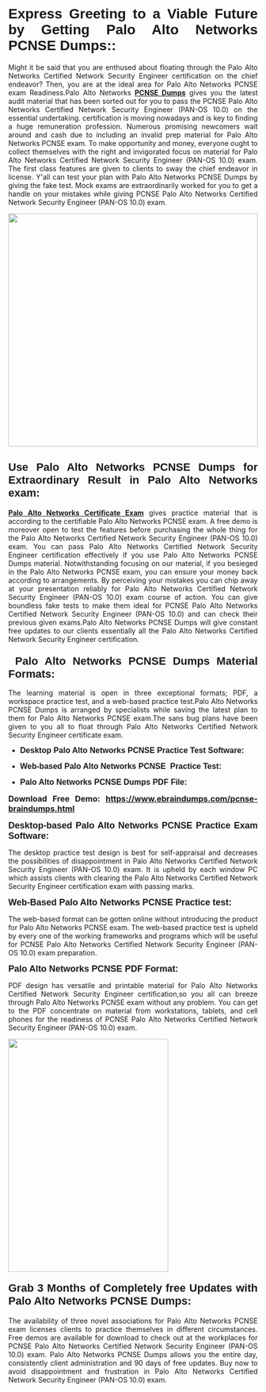 <h1 dir="ltr" style="text-align: justify;"><span style="font-family:Verdana,Geneva,sans-serif;"><b>Express Greeting to a Viable Future by Getting Palo Alto Networks PCNSE Dumps::</b></span></h1>

<p dir="ltr" style="text-align: justify;">Might it be said that you are enthused about floating through the Palo Alto Networks Certified Network Security Engineer certification on the chief endeavor? Then, you are at the ideal area for Palo Alto Networks PCNSE exam Readiness.Palo Alto Networks <a href="https://www.ebraindumps.com/pcnse-braindumps.html" target="_self"><strong>PCNSE Dumps</strong></a> gives you the latest audit material that has been sorted out for you to pass the PCNSE Palo Alto Networks Certified Network Security Engineer (PAN-OS 10.0) on the essential undertaking. certification is moving nowadays and is key to finding a huge remuneration profession. Numerous promising newcomers wait around and cash due to including an invalid prep material for Palo Alto Networks PCNSE exam. To make opportunity and money, everyone ought to collect themselves with the right and invigorated focus on material for Palo Alto Networks Certified Network Security Engineer (PAN-OS 10.0) exam. The first class features are given to clients to sway the chief endeavor in license. Y'all can test your plan with Palo Alto Networks PCNSE Dumps by giving the fake test. Mock exams are extraordinarily worked for you to get a handle on your mistakes while giving PCNSE Palo Alto Networks Certified Network Security Engineer (PAN-OS 10.0) exam.</p>

<p dir="ltr" style="text-align: justify;"><a href="https://www.ebraindumps.com/pcnse-braindumps.html" target="_self"><img alt="" src="https://lh3.googleusercontent.com/pw/AMWts8Aj3tb-wF0OMpw147T1Bg9eAAj9fKo6ifFWMDCc6oU3qtU3KEqtRsEM2KRmm3UaDWRNIl4uKsuW21qaZWMz89XK1ad3jQX9oZiQAoJqInwJqRGpkLNoXMJEdtJjmgXii-lFlTr95P8IcS6Zx1e4FG44=w1098-h617-no?authuser=4" style="width: 100%; height: 470px;" /></a></p>

<h2 dir="ltr" style="text-align: justify;"><span style="font-size:22px;"><span style="font-family:Verdana,Geneva,sans-serif;"><strong>Use Palo Alto Networks PCNSE Dumps for Extraordinary Result in Palo Alto Networks exam:</strong></span></span></h2>

<p dir="ltr" style="text-align: justify;"><a href="https://www.ebraindumps.com/pcnse-dumps.html" target="_self"><strong>Palo Alto Networks Certificate Exam</strong></a> gives practice material that is according to the certifiable Palo Alto Networks PCNSE exam. A free demo is moreover open to test the features before purchasing the whole thing for the Palo Alto Networks Certified Network Security Engineer (PAN-OS 10.0) exam. You can pass Palo Alto Networks Certified Network Security Engineer certification effectively if you use Palo Alto Networks PCNSE Dumps material. Notwithstanding focusing on our material, if you besieged in the Palo Alto Networks PCNSE exam, you can ensure your money back according to arrangements. By perceiving your mistakes you can chip away at your presentation reliably for Palo Alto Networks Certified Network Security Engineer (PAN-OS 10.0) exam course of action. You can give boundless fake tests to make them ideal for PCNSE Palo Alto Networks Certified Network Security Engineer (PAN-OS 10.0) and can check their previous given exams.Palo Alto Networks PCNSE Dumps will give constant free updates to our clients essentially all the Palo Alto Networks Certified Network Security Engineer certification.</p>

<h3 dir="ltr" style="text-align: justify;"><span style="font-size:22px;"><span style="font-family:Verdana,Geneva,sans-serif;"><strong> Palo Alto Networks PCNSE Dumps Material Formats:</strong></span></span></h3>

<p dir="ltr" style="text-align: justify;">The learning material is open in three exceptional formats; PDF, a workspace practice test, and a web-based practice test.Palo Alto Networks PCNSE Dumps is arranged by specialists while saving the latest plan to them for Palo Alto Networks PCNSE exam.The sans bug plans have been given to you all to float through Palo Alto Networks Certified Network Security Engineer certificate exam.</p>

<ul dir="ltr">
	<li style="text-align: justify;"><span style="font-size:16px;"><span style="font-family:Verdana,Geneva,sans-serif;"><b>Desktop Palo Alto Networks PCNSE Practice Test Software: </b></span></span></li>
	<li style="text-align: justify;">
	<p><span style="font-size:16px;"><span style="font-family:Verdana,Geneva,sans-serif;"><b id="docs-internal-guid-44b45a43-7fff-2325-b530-fbb6de77fdb4">Web-based Palo Alto Networks PCNSE  Practice Test:</b></span></span></p>
	</li>
	<li role="presentation" style="text-align: justify;"><span style="font-size:16px;"><span style="font-family:Verdana,Geneva,sans-serif;"><b id="docs-internal-guid-44b45a43-7fff-2325-b530-fbb6de77fdb4">Palo Alto Networks PCNSE Dumps PDF File:</b> </span></span></li>
</ul>

<p dir="ltr" style="text-align: justify;"><span style="font-size:16px;"><strong>Download Free Demo: <a href="https://www.ebraindumps.com/pcnse-braindumps.html" target="_self">https://www.ebraindumps.com/pcnse-braindumps.html</a></strong></span></p>

<p dir="ltr" style="text-align: justify;"><span style="font-size:18px;"><span style="font-family:Verdana,Geneva,sans-serif;"><b id="docs-internal-guid-44b45a43-7fff-2325-b530-fbb6de77fdb4">Desktop-based </b><b>Palo Alto Networks PCNSE Practice Exam Software:</b></span></span></p>

<p dir="ltr" style="text-align: justify;">The desktop practice test design is best for self-appraisal and decreases the possibilities of disappointment in Palo Alto Networks Certified Network Security Engineer (PAN-OS 10.0) exam. It is upheld by each window PC which assists clients with clearing the Palo Alto Networks Certified Network Security Engineer certification exam with passing marks.</p>

<p dir="ltr" style="text-align: justify;"><span style="font-size:18px;"><span style="font-family:Verdana,Geneva,sans-serif;"><b>Web-Based Palo Alto Networks PCNSE Practice test:</b></span></span></p>

<p dir="ltr" style="text-align: justify;">The web-based format can be gotten online without introducing the product for Palo Alto Networks PCNSE exam. The web-based practice test is upheld by every one of the working frameworks and programs which will be useful for PCNSE Palo Alto Networks Certified Network Security Engineer (PAN-OS 10.0) exam preparation.</p>

<p dir="ltr" style="text-align: justify;"><span style="font-size:18px;"><span style="font-family:Verdana,Geneva,sans-serif;"><b>Palo Alto Networks PCNSE PDF Format:</b></span></span></p>

<p dir="ltr" style="text-align: justify;">PDF design has versatile and printable material for Palo Alto Networks Certified Network Security Engineer certification,so you all can breeze through Palo Alto Networks PCNSE exam without any problem. You can get to the PDF concentrate on material from workstations, tablets, and cell phones for the readiness of PCNSE Palo Alto Networks Certified Network Security Engineer (PAN-OS 10.0) exam.</p>

<p dir="ltr" style="text-align: justify;"><a href="https://www.ebraindumps.com/pcnse-braindumps.html" target="_self"><img alt="" src="https://lh3.googleusercontent.com/pw/AMWts8Cm0-aiB9xC_FPL6GMf_gRc8bGJDkUG0gzD_GNwF--xl3UqafByTFN8nh78SU7aGuHZFgFzPFfPw8DPYtpQLPn5Yzy7__RrfyR3tcnJW6pSf-MMu652cZxPK9fQfq2DRLK-vEhbQGsNVpaasFd-xlwx=w1179-h617-no?authuser=4" style="width: 80%; height: 470px;" /></a></p>

<h4 dir="ltr" style="text-align: justify;"><b><span style="font-size:22px;"><span style="font-family:Verdana,Geneva,sans-serif;">Grab 3 Months of Completely free Updates with Palo Alto Networks PCNSE Dumps:</span></span></b></h4>

<p dir="ltr" style="text-align: justify;">The availability of three novel associations for Palo Alto Networks PCNSE exam licenses clients to practice themselves in different circumstances. Free demos are available for download to check out at the workplaces for PCNSE Palo Alto Networks Certified Network Security Engineer (PAN-OS 10.0) exam. Palo Alto Networks PCNSE Dumps allows you the entire day, consistently client administration and 90 days of free updates. Buy now to avoid disappointment and frustration in Palo Alto Networks Certified Network Security Engineer (PAN-OS 10.0) exam.</p>

<p style="text-align: justify;"> </p>
